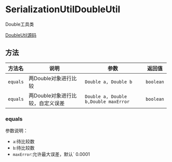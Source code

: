 #  SerializationUtilDoubleUtil 

Double工具类

[DoubleUtil源码][1]

[1]: https://github.com/ineedahouse/top-algorithm-set/blob/dev/src/main/java/com/top/utils/DoubleUtil.java

## 方法

| 方法名   | 说明                             | 参数                                 | 返回值    |
| -------- | -------------------------------- | ------------------------------------ | --------- |
| `equals` | 两Double对象进行比较             | `Double a, Double b`                 | `boolean` |
| `equals` | 两Double对象进行比较，自定义误差 | `Double a, Double b,Double maxError` | `boolean` |

### equals

参数说明：

- `a`:待比较数
- `b`:待比较数
- `maxError`:允许最大误差，默认` 0.0001
